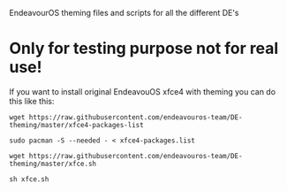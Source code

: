 EndeavourOS theming files and scripts for all the different DE's
# Only for testing purpose not for real use!

If you want to install original EndeavouOS xfce4 with theming you can do this like this:


`wget https://raw.githubusercontent.com/endeavouros-team/DE-theming/master/xfce4-packages-list`

`sudo pacman -S --needed - < xfce4-packages.list`

`wget https://raw.githubusercontent.com/endeavouros-team/DE-theming/master/xfce.sh`

`sh xfce.sh`
